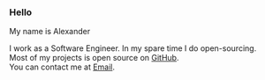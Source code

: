 ### Hello

My name is Alexander

I work as a Software Engineer. In my spare time I do open-sourcing.  
Most of my projects is open source on <a class="link" target="_blank" href="https://github.com/ca-x-ap/">GitHub</a>.  
You can contact me at <a class="link" target="_blank" href="mailto:alexander.poz.ur@gmail.com">Email</a>.
